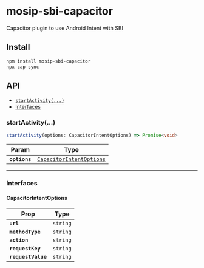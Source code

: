 # mosip-sbi-capacitor

Capacitor plugin to use Android Intent with SBI

## Install

```bash
npm install mosip-sbi-capacitor
npx cap sync
```

## API

<docgen-index>

* [`startActivity(...)`](#startactivity)
* [Interfaces](#interfaces)

</docgen-index>

<docgen-api>
<!--Update the source file JSDoc comments and rerun docgen to update the docs below-->

### startActivity(...)

```typescript
startActivity(options: CapacitorIntentOptions) => Promise<void>
```

| Param         | Type                                                                      |
| ------------- | ------------------------------------------------------------------------- |
| **`options`** | <code><a href="#capacitorintentoptions">CapacitorIntentOptions</a></code> |

--------------------


### Interfaces


#### CapacitorIntentOptions

| Prop               | Type                |
| ------------------ | ------------------- |
| **`url`**          | <code>string</code> |
| **`methodType`**   | <code>string</code> |
| **`action`**       | <code>string</code> |
| **`requestKey`**   | <code>string</code> |
| **`requestValue`** | <code>string</code> |

</docgen-api>
